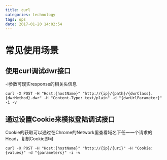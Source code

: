 ```yaml
---
title: curl
categories: technology
tags: ops
date: 2017-01-20 14:02:54
---
```


# 常见使用场景

## 使用curl调试dwr接口

-i参数可现实response的相关头信息

```shell
curl -X POST -H "Host:{hostName}" "http://{ip}/{path}/{dwrClass}.{dwrMethod}.dwr" -H "Content-Type: text/plain" -d "{dwrUrlParameter}" -i -v
```

## 通过设置Cookie来模拟登陆调试接口

Cookie的获取可以通过在Chrome的Network里查看域名下任一一个请求的Head，复制Cookie即可

```shell
curl -X POST -H "Host:{hostName}" "http://{ip}/{uri}" -H "Cookie:{values}" -d "{parameters}" -i -v
```

